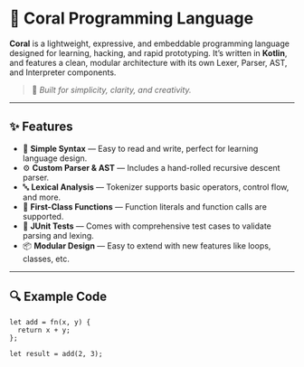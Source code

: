 # 🪸 Coral Programming Language

**Coral** is a lightweight, expressive, and embeddable programming language designed for learning, hacking, and rapid prototyping. It’s written in **Kotlin**, and features a clean, modular architecture with its own Lexer, Parser, AST, and Interpreter components.

> 🌊 *Built for simplicity, clarity, and creativity.*

---

## ✨ Features

- 🧠 **Simple Syntax** — Easy to read and write, perfect for learning language design.
- ⚙️ **Custom Parser & AST** — Includes a hand-rolled recursive descent parser.
- 🔤 **Lexical Analysis** — Tokenizer supports basic operators, control flow, and more.
- 🧩 **First-Class Functions** — Function literals and function calls are supported.
- 🧪 **JUnit Tests** — Comes with comprehensive test cases to validate parsing and lexing.
- 📦 **Modular Design** — Easy to extend with new features like loops, classes, etc.

---

## 🔍 Example Code

```coral
let add = fn(x, y) {
  return x + y;
};

let result = add(2, 3);
